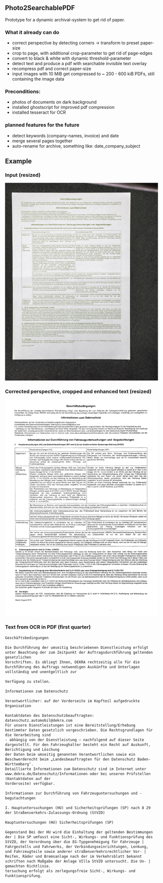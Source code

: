 ## Photo2SearchablePDF

Prototype for a dynamic archival-system to get rid of paper.

### What it already can do 

- correct perspective by detecting corners -> transform to preset paper-size
- crop to page, with additional crop-parameter to get rid of page-edges
- convert to black & white with dynamic threshold-parameter
- detect text and produce a pdf with searchable invisible text overlay
- recompress pdf and correct paper-size
- input images with 10 MiB get compressed to ~ 200 - 600 kiB PDFs, still containing the image data

### Preconditions: 

- photos of documents on dark background
- installed ghostscript for improved pdf compression
- installed tesseract for OCR

### planned features for the future

- detect keywords (company-names, invoice) and date
- merge several pages together
- auto-rename for archive, something like: date_company_subject

## Example

### Input (resized)

![example_input](media/example_input.jpg)

### Corrected perspective, cropped and enhanced text (resized)

![example_filtered](media/example_filtered.png)

### Text from OCR in PDF (first quarter)

```
Geschäftsbedingungen

Die Durchführung der umseitig beschriebenen Dienstleistung erfolgt unter Beachtung der zum Zeitpunkt der Auftragsdurchführung geltenden gesetzlichen
Vorschriften. Es obliegt Ihnen, DEKRA rechtzeitig alle für die Durchführung des Auftrags notwendigen Auskünfte und Unterlagen vollständig und unentgeltlich zur

Verfügung zu stellen.

Informationen zum Datenschutz

Verantwortlicher: auf der Vorderseite im Kopfteil aufgedruckte Organisation

Kontaktdaten des Datenschutzbeauftragten: datenschutz.automobil@dekra.com
Für unsere Dienstleistungen ist eine Bereitstellung/Erhebung bestimmter Daten gesetzlich vorgeschrieben. Die Rechtsgrundlagen für die Verarbeitung sind
- abhängig von der Dienstleistung — nachfolgend auf dieser Seite dargestellt. Für den Fahrzeughalter besteht ein Recht auf Auskunft, Berichtigung und Löschung
der Daten beim umseitig genannten Verantwortlichen sowie ein Beschwerderecht beim „Landesbeauftragten für den Datenschutz Baden-Württemberg‘.
Detaillierte Informationen zum Datenschutz sind im Internet unter www.dekra.de/Datenschutz/Informationen oder bei unseren Prüfstellen (Kontaktdaten auf der
Vorderseite) verfügbar.

Informationen zur Durchführung von Fahrzeuguntersuchungen und -begutachtungen

I. Hauptuntersuchungen (HU) und Sicherheitsprüfungen (SP) nach 8 29 der Straßenverkehrs-Zulassungs-Ordnung (StVZO)

Hauptuntersuchungen (HU) Sicherheitsprüfungen (SP)

Gegenstand Bei der HU wird die Einhaltung der geltenden Bestimmungen der | Die SP umfasst eine Sicht-, Wirkungs- und Funktionsprüfung des
StVZO, der Verordnung über die EG-Typgenehmigung für Fahrzeuge | Fahrgestells und Fahrwerks, der Verbindungseinrichtungen, Lenkung,
und Fahrzeugteile sowie anderer straßenverkehrsrechtlicher Vor- | Reifen, Räder und Bremsanlage nach der im Verkehrsblatt bekannt
schriften nach Maßgabe der Anlage VIlla StVZO untersucht. Die Un- | gemachten Richtlinie.
tersuchung erfolgt als zerlegungsfreie Sicht-, Wirkungs- und
Funktionsprüfung.
```
